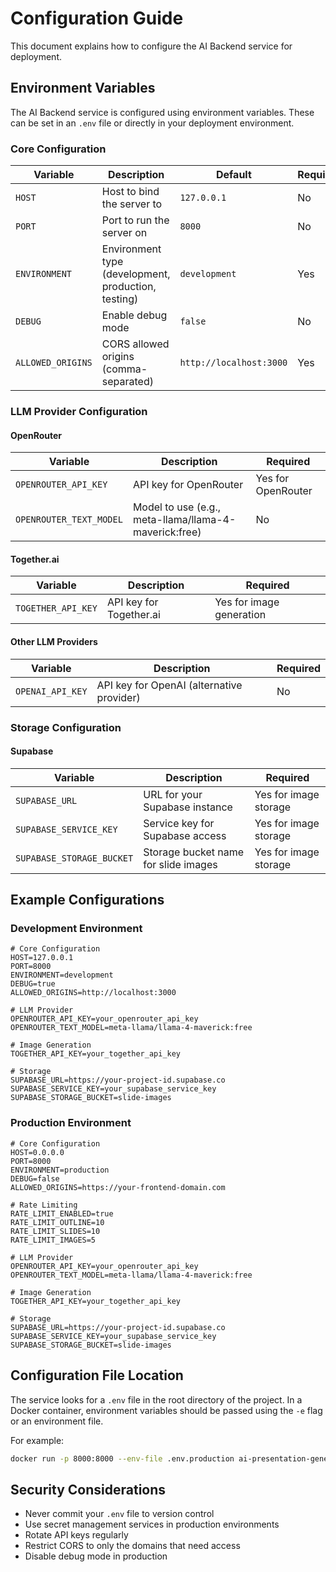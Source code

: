 # Configuration Guide

This document explains how to configure the AI Backend service for deployment.

## Environment Variables

The AI Backend service is configured using environment variables. These can be set in an `.env` file or directly in your deployment environment.

### Core Configuration

| Variable | Description | Default | Required |
|----------|-------------|---------|----------|
| `HOST` | Host to bind the server to | `127.0.0.1` | No |
| `PORT` | Port to run the server on | `8000` | No |
| `ENVIRONMENT` | Environment type (development, production, testing) | `development` | Yes |
| `DEBUG` | Enable debug mode | `false` | No |
| `ALLOWED_ORIGINS` | CORS allowed origins (comma-separated) | `http://localhost:3000` | Yes |

### LLM Provider Configuration

#### OpenRouter

| Variable | Description | Required |
|----------|-------------|----------|
| `OPENROUTER_API_KEY` | API key for OpenRouter | Yes for OpenRouter |
| `OPENROUTER_TEXT_MODEL` | Model to use (e.g., meta-llama/llama-4-maverick:free) | No |

#### Together.ai

| Variable | Description | Required |
|----------|-------------|----------|
| `TOGETHER_API_KEY` | API key for Together.ai | Yes for image generation |

#### Other LLM Providers

| Variable | Description | Required |
|----------|-------------|----------|
| `OPENAI_API_KEY` | API key for OpenAI (alternative provider) | No |

### Storage Configuration

#### Supabase

| Variable | Description | Required |
|----------|-------------|----------|
| `SUPABASE_URL` | URL for your Supabase instance | Yes for image storage |
| `SUPABASE_SERVICE_KEY` | Service key for Supabase access | Yes for image storage |
| `SUPABASE_STORAGE_BUCKET` | Storage bucket name for slide images | Yes for image storage |

## Example Configurations

### Development Environment

```dotenv
# Core Configuration
HOST=127.0.0.1
PORT=8000
ENVIRONMENT=development
DEBUG=true
ALLOWED_ORIGINS=http://localhost:3000

# LLM Provider
OPENROUTER_API_KEY=your_openrouter_api_key
OPENROUTER_TEXT_MODEL=meta-llama/llama-4-maverick:free

# Image Generation
TOGETHER_API_KEY=your_together_api_key

# Storage
SUPABASE_URL=https://your-project-id.supabase.co
SUPABASE_SERVICE_KEY=your_supabase_service_key
SUPABASE_STORAGE_BUCKET=slide-images
```

### Production Environment

```dotenv
# Core Configuration
HOST=0.0.0.0
PORT=8000
ENVIRONMENT=production
DEBUG=false
ALLOWED_ORIGINS=https://your-frontend-domain.com

# Rate Limiting
RATE_LIMIT_ENABLED=true
RATE_LIMIT_OUTLINE=10
RATE_LIMIT_SLIDES=10
RATE_LIMIT_IMAGES=5

# LLM Provider
OPENROUTER_API_KEY=your_openrouter_api_key
OPENROUTER_TEXT_MODEL=meta-llama/llama-4-maverick:free

# Image Generation
TOGETHER_API_KEY=your_together_api_key

# Storage
SUPABASE_URL=https://your-project-id.supabase.co
SUPABASE_SERVICE_KEY=your_supabase_service_key
SUPABASE_STORAGE_BUCKET=slide-images
```

## Configuration File Location

The service looks for a `.env` file in the root directory of the project. In a Docker container, environment variables should be passed using the `-e` flag or an environment file.

For example:

```bash
docker run -p 8000:8000 --env-file .env.production ai-presentation-generator
```

## Security Considerations

- Never commit your `.env` file to version control
- Use secret management services in production environments
- Rotate API keys regularly
- Restrict CORS to only the domains that need access
- Disable debug mode in production 